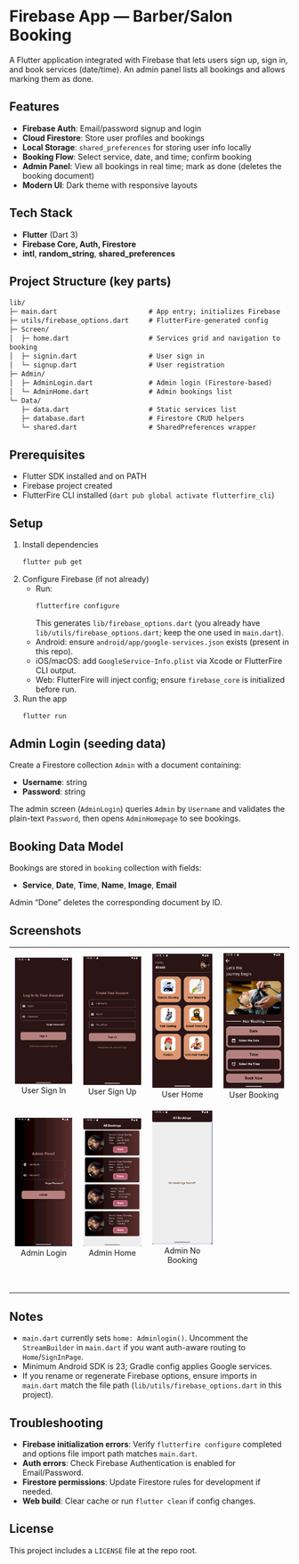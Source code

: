 # Firebase App — Barber/Salon Booking

A Flutter application integrated with Firebase that lets users sign up, sign in, and book services (date/time). An admin panel lists all bookings and allows marking them as done.

## Features

- **Firebase Auth**: Email/password signup and login
- **Cloud Firestore**: Store user profiles and bookings
- **Local Storage**: `shared_preferences` for storing user info locally
- **Booking Flow**: Select service, date, and time; confirm booking
- **Admin Panel**: View all bookings in real time; mark as done (deletes the booking document)
- **Modern UI**: Dark theme with responsive layouts

## Tech Stack

- **Flutter** (Dart 3)
- **Firebase Core, Auth, Firestore**
- **intl**, **random_string**, **shared_preferences**

## Project Structure (key parts)

```
lib/
├─ main.dart                       # App entry; initializes Firebase
├─ utils/firebase_options.dart     # FlutterFire-generated config
├─ Screen/
│  ├─ home.dart                    # Services grid and navigation to booking
│  ├─ signin.dart                  # User sign in
│  └─ signup.dart                  # User registration
├─ Admin/
│  ├─ AdminLogin.dart              # Admin login (Firestore-based)
│  └─ AdminHome.dart               # Admin bookings list
└─ Data/
   ├─ data.dart                    # Static services list
   ├─ database.dart                # Firestore CRUD helpers
   └─ shared.dart                  # SharedPreferences wrapper
```

## Prerequisites

- Flutter SDK installed and on PATH
- Firebase project created
- FlutterFire CLI installed (`dart pub global activate flutterfire_cli`)

## Setup

1. Install dependencies
   ```bash
   flutter pub get
   ```
2. Configure Firebase (if not already)
   - Run:
     ```bash
     flutterfire configure
     ```
     This generates `lib/firebase_options.dart` (you already have `lib/utils/firebase_options.dart`; keep the one used in `main.dart`).
   - Android: ensure `android/app/google-services.json` exists (present in this repo).
   - iOS/macOS: add `GoogleService-Info.plist` via Xcode or FlutterFire CLI output.
   - Web: FlutterFire will inject config; ensure `firebase_core` is initialized before run.
3. Run the app
   ```bash
   flutter run
   ```

## Admin Login (seeding data)

Create a Firestore collection `Admin` with a document containing:
- **Username**: string
- **Password**: string

The admin screen (`AdminLogin`) queries `Admin` by `Username` and validates the plain-text `Password`, then opens `AdminHomepage` to see bookings.

## Booking Data Model

Bookings are stored in `booking` collection with fields:
- **Service**, **Date**, **Time**, **Name**, **Image**, **Email**

Admin “Done” deletes the corresponding document by ID.

## Screenshots

<table style="border: none;">
  <tr>
    <td align="center" style="border: none; padding: 10px;">
      <img src="ScreenImages/UserSignIn.png" alt="User Sign In Page" width="150" />
      <br />
      User Sign In
    </td>
    <td align="center" style="border: none; padding: 10px;">
      <img src="ScreenImages/UserSignUp.png" alt="User Sign Up Page" width="150" />
      <br />
      User Sign Up
    </td>
    <td align="center" style="border: none; padding: 10px;">
      <img src="ScreenImages/UserHome.png" alt="User Home Page" width="150" />
      <br />
      User Home
    </td>
    <td align="center" style="border: none; padding: 10px;">
      <img src="ScreenImages/UserBooking.png" alt="User Booking Page" width="150" />
      <br />
      User Booking
    </td>
  </tr>
  <tr>
    <td align="center" style="border: none; padding: 10px;">
      <img src="ScreenImages/AdminLogin.png" alt="Admin Login Page" width="150" />
      <br />
      Admin Login
    </td>
    <td align="center" style="border: none; padding: 10px;">
      <img src="ScreenImages/AdminHome.png" alt="Admin Home Page" width="150" />
      <br />
      Admin Home
    </td>
    <td align="center" style="border: none; padding: 10px;">
      <img src="ScreenImages/AdminNoBooking.png" alt="Admin Home Page with No Booking" width="150" />
      <br />
      Admin No Booking
    </td>
    <td align="center" style="border: none; padding: 10px;">
      </td>
  </tr>
  <tr>
    <td align="center" style="border: none; padding: 10px;">
      </td>
    <td align="center" style="border: none; padding: 10px;">
      </td>
    <td align="center" style="border: none; padding: 10px;">
      </td>
    <td align="center" style="border: none; padding: 10px;">
      </td>
  </tr>
  <tr>
    <td align="center" style="border: none; padding: 10px;">
      </td>
    <td align="center" style="border: none; padding: 10px;">
      </td>
    <td align="center" style="border: none; padding: 10px;">
      </td>
    <td align="center" style="border: none; padding: 10px;">
      </td>
  </tr>
</table>

## Notes

- `main.dart` currently sets `home: Adminlogin()`. Uncomment the `StreamBuilder` in `main.dart` if you want auth-aware routing to `Home`/`SignInPage`.
- Minimum Android SDK is 23; Gradle config applies Google services.
- If you rename or regenerate Firebase options, ensure imports in `main.dart` match the file path (`lib/utils/firebase_options.dart` in this project).

## Troubleshooting

- **Firebase initialization errors**: Verify `flutterfire configure` completed and options file import path matches `main.dart`.
- **Auth errors**: Check Firebase Authentication is enabled for Email/Password.
- **Firestore permissions**: Update Firestore rules for development if needed.
- **Web build**: Clear cache or run `flutter clean` if config changes.

## License

This project includes a `LICENSE` file at the repo root.